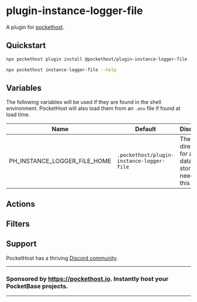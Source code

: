 # plugin-instance-logger-file

A plugin for [pockethost](https://www.npmjs.com/package/pockethost).

## Quickstart

```bash
npx pockethost plugin install @pockethost/plugin-instance-logger-file

npx pockethost instance-logger-file --help
```

## Variables

The following variables will be used if they are found in the shell environment. PocketHost will also load them from an `.env` file if found at load time.

| Name                            | Default                                | Discussion                                                    |
| ------------------------------- | -------------------------------------- | ------------------------------------------------------------- |
| PH\_INSTANCE_LOGGER_FILE\_HOME | `.pockethost/plugin-instance-logger-file` | The home directory for any data storage needs of this plugin. |

## Actions

## Filters

## Support

PocketHost has a thriving [Discord community](https://discord.gg/nVTxCMEcGT).

---

### Sponsored by https://pockethost.io. Instantly host your PocketBase projects.

---
